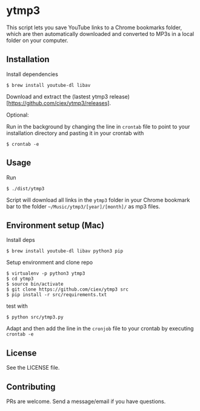 # ytmp3

This script lets you save YouTube links to a Chrome bookmarks folder, which
are then automatically downloaded and converted to MP3s in a local folder on
your computer.

## Installation

Install dependencies

    $ brew install youtube-dl libav

Download and extract the (lastest ytmp3 release)[https://github.com/ciex/ytmp3/releases].

Optional:

Run in the background by changing the line in `crontab` file to point to
your installation directory and pasting it in your crontab with

    $ crontab -e


## Usage

Run

    $ ./dist/ytmp3

Script will download all links in the `ytmp3` folder in your Chrome bookmark
bar to the folder `~/Music/ytmp3/[year]/[month]/` as mp3 files.


## Environment setup (Mac)

Install deps

    $ brew install youtube-dl libav python3 pip

Setup environment and clone repo

    $ virtualenv -p python3 ytmp3
    $ cd ytmp3
    $ source bin/activate
    $ git clone https://github.com/ciex/ytmp3 src
    $ pip install -r src/requirements.txt
    
test with
    
    $ python src/ytmp3.py

Adapt and then add the line in the `cronjob` file to your crontab by executing `crontab -e`

## License

See the LICENSE file.

## Contributing

PRs are welcome. Send a message/email if you have questions.
